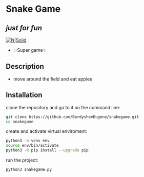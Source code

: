 # Snake Game
## _just for fun_

[![N|Solid](https://is1-ssl.mzstatic.com/image/thumb/Purple111/v4/f9/76/af/f976af9f-95d1-e5a8-6edb-5c84bdd68fc9/PlayerIcon.png/100x100bb.png)]()

- ✨Super game✨

## Description

- move around the field and eat apples

## Installation

clone the repository and go to it on the command line:
```sh
git clone https://github.com/BerdyshevEugene/snakegame.git
cd snakegame
```

create and activate virtual enviroment:
```sh
python3 -m venv env
source env/bin/activate
python3 -m pip install --upgrade pip
```

run the project:
```sh
python3 snakegame.py
```
